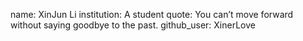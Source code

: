 
name: XinJun Li
institution:  A student 
quote: You can’t move forward without saying goodbye to the past. 
github_user: XinerLove
